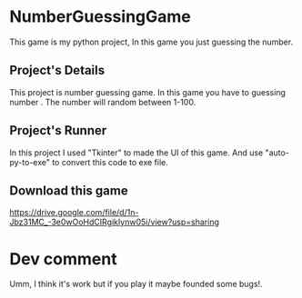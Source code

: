 # NumberGuessingGame
This game is my python project, In this game you just guessing the number.

## Project's Details
This project is number guessing game.
In this game you have to guessing number .
The number will random between 1-100.

## Project's Runner
In this project I used "Tkinter" to made the UI of this game.
And use "auto-py-to-exe" to convert this code to exe file.

## Download this game
https://drive.google.com/file/d/1n-Jbz31MC_-3e0wOoHdCIRgikIynw05i/view?usp=sharing

# Dev comment
Umm, I think it's work but if you play it maybe founded some bugs!.
